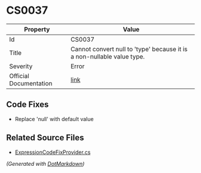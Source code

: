 # CS0037

| Property               | Value                                                                    |
| ---------------------- | ------------------------------------------------------------------------ |
| Id                     | CS0037                                                                   |
| Title                  | Cannot convert null to 'type' because it is a non\-nullable value type\. |
| Severity               | Error                                                                    |
| Official Documentation | [link](http://docs.microsoft.com/en-us/dotnet/csharp/misc/cs0037)        |

## Code Fixes

* Replace 'null' with default value

## Related Source Files

* [ExpressionCodeFixProvider.cs](../../src/CodeFixes/CSharp/CodeFixes/ExpressionCodeFixProvider.cs)

*\(Generated with [DotMarkdown](http://github.com/JosefPihrt/DotMarkdown)\)*